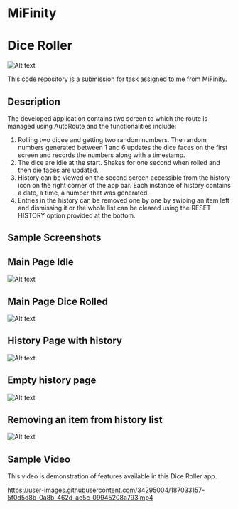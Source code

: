 # MiFinity

# Dice Roller

![Alt text](assets/dice_images/dice1.png?raw=true"Dice" )

This code repository is a submission for task assigned to me from MiFinity. 

## Description
The developed application contains two screen to which the route is managed using AutoRoute and the functionalities include:
1. Rolling two dicee and getting two random numbers. The random numbers generated between 1 and 6 updates the dice faces on the first screen and records the numbers along with a timestamp.
2. The dice are idle at the start. Shakes for one second when rolled and then die faces are updated.
2. History can be viewed on the second screen accessible from the history icon on the right corner of the app bar. Each instance of history contains a date, a time, a number that was generated. 
3. Entries in the history can be removed one by one by swiping an item left and dismissing it or the whole list can be cleared using the RESET HISTORY option provided at the bottom. 

## Sample Screenshots

## Main Page Idle

![Alt text](assets/documentation/ss1.png)

## Main Page Dice Rolled
![Alt text](assets/documentation/ss2.png)

## History Page with history
![Alt text](assets/documentation/ss3.png)

## Empty history page
![Alt text](assets/documentation/ss4.png)

## Removing an item from history list
![Alt text](assets/documentation/ss5.png)

## Sample Video

This video is demonstration of features available in this Dice Roller app. 

https://user-images.githubusercontent.com/34295004/187033157-5f0d5d8b-0a8b-462d-ae5c-09945208a793.mp4



